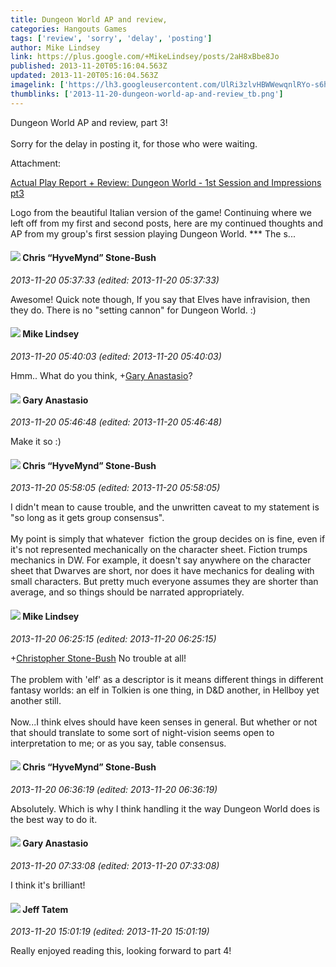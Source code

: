 ```yaml
---
title: Dungeon World AP and review,
categories: Hangouts Games
tags: ['review', 'sorry', 'delay', 'posting']
author: Mike Lindsey
link: https://plus.google.com/+MikeLindsey/posts/2aH8xBbe8Jo
published: 2013-11-20T05:16:04.563Z
updated: 2013-11-20T05:16:04.563Z
imagelink: ['https://lh3.googleusercontent.com/UlRi3zlvHBWWewqnlRYo-s6hym2qB3f8HXfs-5E08tnq09OmPbgytKyn_HTj4ShnDByfF4TBr5I774t1qcy3AiGZw9OoWkmPv9LIIyLyBccH7yDXMyeh-h8pfw']
thumblinks: ['2013-11-20-dungeon-world-ap-and-review_tb.png']
---
```


Dungeon World AP and review, part 3!<br /><br />Sorry for the delay in posting it, for those who were waiting.


Attachment:

<a href='http://station53.blogspot.com/2013/11/actual-play-report-review-dungeon-world_2994.html'>Actual Play Report + Review: Dungeon World - 1st Session and Impressions pt3</a>


Logo from the beautiful Italian version of the game!         Continuing where we left off from my first and second posts, here are my continued thoughts and AP from my group's first session playing Dungeon World.   ***  The s...
<div id='comment z13qhhdzrmnaurh0d23sgp3azkiqebdmi'>
  <h4><img src='{{site.baseurl}}//images/avatars/108053817066303198241_photo.jpg'> Chris “HyveMynd” Stone-Bush</h4>
      <p><cite>2013-11-20 05:37:33 (edited: 2013-11-20 05:37:33)</cite></p>
        <p>Awesome! Quick note though, If you say that Elves have infravision, then they do. There is no &quot;setting cannon&quot; for Dungeon World. :)</p>
</div>
        

<div id='comment z13qhhdzrmnaurh0d23sgp3azkiqebdmi'>
  <h4><img src='{{site.baseurl}}//images/avatars/115867807559691127885_photo.jpg'> Mike Lindsey</h4>
      <p><cite>2013-11-20 05:40:03 (edited: 2013-11-20 05:40:03)</cite></p>
        <p>Hmm.. What do you think, <span class="proflinkWrapper"><span class="proflinkPrefix">+</span><a class="proflink" href="https://plus.google.com/113793360676683955064" oid="113793360676683955064">Gary Anastasio</a></span>?</p>
</div>
        

<div id='comment z13qhhdzrmnaurh0d23sgp3azkiqebdmi'>
  <h4><img src='{{site.baseurl}}//images/avatars/113793360676683955064_photo.jpg'> Gary Anastasio</h4>
      <p><cite>2013-11-20 05:46:48 (edited: 2013-11-20 05:46:48)</cite></p>
        <p>Make it so :)</p>
</div>
        

<div id='comment z13qhhdzrmnaurh0d23sgp3azkiqebdmi'>
  <h4><img src='{{site.baseurl}}//images/avatars/108053817066303198241_photo.jpg'> Chris “HyveMynd” Stone-Bush</h4>
      <p><cite>2013-11-20 05:58:05 (edited: 2013-11-20 05:58:05)</cite></p>
        <p>I didn&#39;t mean to cause trouble, and the unwritten caveat to my statement is &quot;so long as it gets group consensus&quot;.<br /><br />My point is simply that whatever  fiction the group decides on is fine, even if it&#39;s not represented mechanically on the character sheet. Fiction trumps mechanics in DW. For example, it doesn&#39;t say anywhere on the character sheet that Dwarves are short, nor does it have mechanics for dealing with small characters. But pretty much everyone assumes they are shorter than average, and so things should be narrated appropriately. </p>
</div>
        

<div id='comment z13qhhdzrmnaurh0d23sgp3azkiqebdmi'>
  <h4><img src='{{site.baseurl}}//images/avatars/115867807559691127885_photo.jpg'> Mike Lindsey</h4>
      <p><cite>2013-11-20 06:25:15 (edited: 2013-11-20 06:25:15)</cite></p>
        <p><span class="proflinkWrapper"><span class="proflinkPrefix">+</span><a class="proflink" href="https://plus.google.com/108053817066303198241" oid="108053817066303198241">Christopher Stone-Bush</a></span> No trouble at all! <br /><br />The problem with &#39;elf&#39; as a descriptor is it means different things in different fantasy worlds: an elf in Tolkien is one thing, in D&amp;D another, in Hellboy yet another still.<br /><br />Now...I think elves should have keen senses in general. But whether or not that should translate to some sort of night-vision seems open to interpretation to me; or as you say, table consensus. </p>
</div>
        

<div id='comment z13qhhdzrmnaurh0d23sgp3azkiqebdmi'>
  <h4><img src='{{site.baseurl}}//images/avatars/108053817066303198241_photo.jpg'> Chris “HyveMynd” Stone-Bush</h4>
      <p><cite>2013-11-20 06:36:19 (edited: 2013-11-20 06:36:19)</cite></p>
        <p>Absolutely. Which is why I think handling it the way Dungeon World does is the best way to do it.</p>
</div>
        

<div id='comment z13qhhdzrmnaurh0d23sgp3azkiqebdmi'>
  <h4><img src='{{site.baseurl}}//images/avatars/113793360676683955064_photo.jpg'> Gary Anastasio</h4>
      <p><cite>2013-11-20 07:33:08 (edited: 2013-11-20 07:33:08)</cite></p>
        <p>I think it&#39;s brilliant!</p>
</div>
        

<div id='comment z13qhhdzrmnaurh0d23sgp3azkiqebdmi'>
  <h4><img src='{{site.baseurl}}//images/avatars/103234053686874489160_photo.jpg'> Jeff Tatem</h4>
      <p><cite>2013-11-20 15:01:19 (edited: 2013-11-20 15:01:19)</cite></p>
        <p>Really enjoyed reading this, looking forward to part 4!</p>
</div>
        